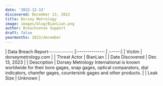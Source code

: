 ```yaml
---
date: '2022-12-13'
discovered: December 13, 2022
title: Dorsey Metrology
image: images/blog/BianLian.png
author: Breachsense Support
draft: false
yearmonths: 2022/december
---
```


| Data Breach Report------------:     |:-------------:    | :-----:|
| Victim      | dorseymetrology.com      | 
| Threat Actor      | BianLian      | 
| Date Discovered      | Dec 13, 2023      | 
| Description      | Dorsey Metrology International is known worldwide for their bore gages, snap gages, optical comparators, dial indicators, chamfer gages, countersink gages and other products.      | 
| Leak Size      | Unknown      | 

